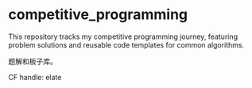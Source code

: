 # competitive_programming
This repository tracks my competitive programming journey, featuring problem solutions and reusable code templates for common algorithms.   

题解和板子库。  

CF handle: elate  


